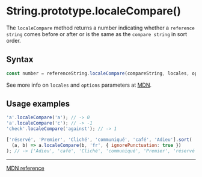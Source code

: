 # String.prototype.localeCompare()

The `localeCompare` method returns a number indicating whether a `reference string` comes before or after or is the same as the `compare string` in sort order.

## Syntax

```js
const number = referenceString.localeCompare(compareString, locales, options);
```

See more info on `locales` and `options` parameters at [MDN](https://developer.mozilla.org/en-US/docs/Web/JavaScript/Reference/Global_Objects/String/localeCompare#Parameters).

## Usage examples

<!-- prettier-ignore-start -->
```js
'a'.localeCompare('a'); // -> 0
'a'.localeCompare('c'); // -> -1
'check'.localeCompare('against'); // -> 1

['réservé', 'Premier', 'Cliché', 'communiqué', 'café', 'Adieu'].sort(
  (a, b) => a.localeCompare(b, 'fr', { ignorePunctuation: true })
); // -> ['Adieu', 'café', 'Cliché', 'communiqué', 'Premier', 'réservé']
```
<!-- prettier-ignore-end -->

---

[MDN reference](https://developer.mozilla.org/en-US/docs/Web/JavaScript/Reference/Global_Objects/String/localeCompare)

